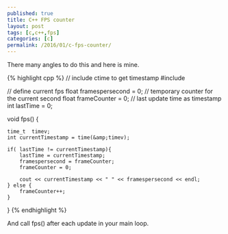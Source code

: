 ```yaml
---
published: true
title: C++ FPS counter
layout: post
tags: [c,c++,fps]
categories: [c]
permalink: /2016/01/c-fps-counter/
---
```

There many angles to do this and here is mine.


{% highlight cpp %}
// include ctime to get timestamp
#include <ctime>

// define current fps
float framespersecond = 0;
// temporary counter for the current second
float frameCounter = 0;
// last update time as timestamp
int lastTime = 0;

void fps() {

	time_t  timev;
	int currentTimestamp = time(&amp;timev);

	if( lastTime != currentTimestamp){
		lastTime = currentTimestamp;
		framespersecond = frameCounter;
		frameCounter = 0;

		cout << currentTimestamp << " " << framespersecond << endl;
	} else {
		frameCounter++;
	}
}
{% endhighlight %}

And call fps() after each update in your main loop.
